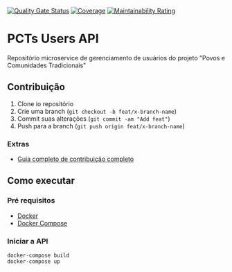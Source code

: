 [![Quality Gate Status](https://sonarcloud.io/api/project_badges/measure?project=fga-eps-mds_2021.1-PCTs-Users-API&metric=alert_status)](https://sonarcloud.io/dashboard?id=fga-eps-mds_2021.1-PCTs-Users-API)
[![Coverage](https://sonarcloud.io/api/project_badges/measure?project=fga-eps-mds_2021.1-PCTs-Users-API&metric=coverage)](https://sonarcloud.io/dashboard?id=fga-eps-mds_2021.1-PCTs-Users-API)
[![Maintainability Rating](https://sonarcloud.io/api/project_badges/measure?project=fga-eps-mds_2021.1-PCTs-Users-API&metric=sqale_rating)](https://sonarcloud.io/dashboard?id=fga-eps-mds_2021.1-PCTs-Users-API)

# PCTs Users API

Repositório microservice de gerenciamento de usuários do projeto "Povos e Comunidades Tradicionais"

## Contribuição

1. Clone io repositório
2. Crie uma branch (`git checkout -b feat/x-branch-name`)
3. Commit suas alterações (`git commit -am "Add feat"`)
4. Push para a branch (`git push origin feat/x-branch-name`)

### Extras

- [Guia completo de contribuição completo](https://github.com/fga-eps-mds/2021.1-PCTs-Docs/blob/main/CONTRIBUTING.md)

## Como executar

### Pré requisitos

- [Docker](https://docs.docker.com/engine/install/ubuntu/)
- [Docker Compose](https://docs.docker.com/compose/install/)

### Iniciar a API

```shell
docker-compose build
docker-compose up
```
